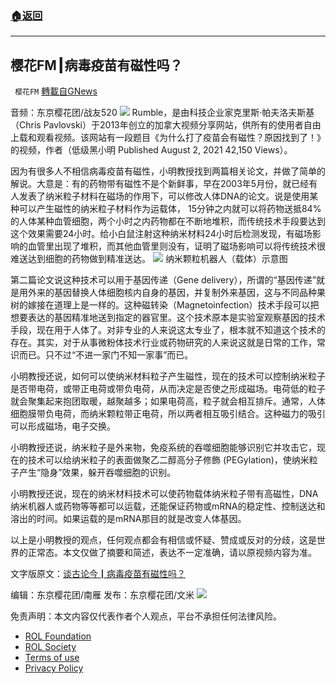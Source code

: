 ###  [:house:返回](README.md)
---


## 樱花FM┃病毒疫苗有磁性吗？
` 樱花FM` [轉載自GNews](https://gnews.org/zh-hans/2515542/)

音频：东京樱花团/战友520
  ![](https://assets.gnews.org/wp-content/uploads/2022/05/image-1525.png) 
Rumble，是由科技企业家克里斯·帕夫洛夫斯基（Chris Pavlovski）于2013年创立的加拿大视频分享网站，供所有的使用者自由上载和观看视频。该网站有一段题目《为什么打了疫苗会有磁性？原因找到了！》的视频，作者（低级黑小明 Published August 2, 2021 42,150 Views）。
 
因为有很多人不相信病毒疫苗有磁性，小明教授找到两篇相关论文，并做了简单的解说。大意是：有的药物带有磁性不是个新鲜事，早在2003年5月份，就已经有人发表了纳米粒子材料在磁场的作用下，可以修改人体DNA的论文。说是使用某种可以产生磁性的纳米粒子材料作为运载体， 15分钟之内就可以将药物送抵84%的人体某种血管细胞，两个小时之内药物都在不断地堆积，而传统技术手段要达到这个效果需要24小时。给小白鼠注射这种纳米材料24小时后检测发现，有磁场影响的血管里出现了堆积，而其他血管里则没有，证明了磁场影响可以将传统技术很难送达到细胞的药物做到精准送达。
 ![](https://lh6.googleusercontent.com/o8TNV1pDARH7qcCd7__nvLL6ZZX9j1XQILSMdMv9k558ql4EnQwG1v8yYe_vkBwn-6oZUI7NsRVzxkN_MI6Abyz9qXLRoBmStcAdePOQJxM2hJUCUy5h_3yVAo3TnuylzmmmUXQz3ldz1L8RvA) 
纳米颗粒机器人（载体）示意图
 
第二篇论文说这种技术可以用于基因传递（Gene delivery），所谓的“基因传递”就是用外来的基因替换人体细胞核内自身的基因，并复制外来基因，这与不同品种果树的嫁接在道理上是一样的。这种磁转染（Magnetoinfection）技术手段可以把想要表达的基因精准地送到指定的器官里。这个技术原本是实验室观察基因的技术手段，现在用于人体了。对非专业的人来说这太专业了，根本就不知道这个技术的存在。其实，对于从事微粉体技术行业或药物研究的人来说这就是日常的工作，常识而已。只不过“不进一家门不知一家事”而已。
 
小明教授还说，如何可以使纳米材料粒子产生磁性，现在的技术可以控制纳米粒子是否带电荷，或带正电荷或带负电荷，从而决定是否使之形成磁场。电荷低的粒子就会聚集起来抱团取暖，越聚越多；如果电荷高，粒子就会相互排斥。通常，人体细胞膜带负电荷，而纳米颗粒带正电荷，所以两者相互吸引结合。这种磁力的吸引可以形成磁场，电子交换。
 
小明教授还说，纳米粒子是外来物，免疫系统的吞噬细胞能够识别它并攻击它，现在的技术可以给纳米粒子的表面做聚乙二醇高分子修飾 (PEGylation)，使纳米粒子产生“隐身”效果，躲开吞噬细胞的识别。
 
小明教授还说，现在的纳米材料技术可以使药物载体纳米粒子带有高磁性，DNA纳米机器人或药物等等都可以运载，还能保证药物或mRNA的稳定性、控制送达和溶出的时间。如果运载的是mRNA那目的就是改变人体基因。
 
以上是小明教授的观点，任何观点都会有相信或怀疑、赞成或反对的分歧，这是世界的正常态。本文仅做了摘要和简述，表达不一定准确，请以原视频内容为准。
 
文字版原文：[谈古论今┃病毒疫苗有磁性吗？](https://gnews.org/zh-hans/2492613/)
 
编辑：东京樱花团/南雁
发布：东京樱花团/文米
 ![](https://assets.gnews.org/wp-content/uploads/2022/05/18B09338-07A4-435B-8396-FBF30C5ECE94-5.jpeg) 

免责声明：本文内容仅代表作者个人观点，平台不承担任何法律风险。
  
- [ROL Foundation](https://rolfoundation.org/)
- [ROL Society](https://rolsociety.org/)
- [Terms of use](https://gnews.org/terms-of-use-3/)
- [Privacy Policy](https://gnews.org/privacy-policy/)
